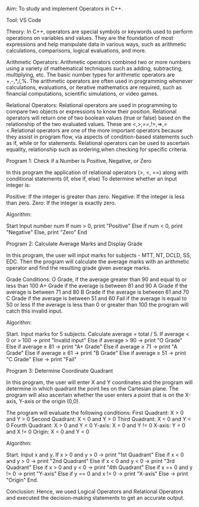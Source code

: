 Aim: To study and implement Operators in C++.

Tool: VS Code

Theory: In C++, operators are special symbols or keywords used to perform operations on variables and values. They are the foundation of most expressions and help manipulate data in various ways, such as arithmetic calculations, comparisons, logical evaluations, and more.

Arithmetic Operators: Arithmetic operators combined two or more numbers using a variety of mathematical techniques such as adding, subtracting, multiplying, etc. The basic number types for arithmetic operators are +,-,*,/,%. The arithmetic operators are often used in programming whenever calculations, evaluations, or iterative mathematics are required, such as financial computations, scientific simulations, or video games.

Relational Operators: Relational operators are used in programming to compare two objects or expressions to know their position. Relational operators will return one of two boolean values (true or false) based on the relationship of the two evaluated values. These are <,>,==,!=,=>,=<.Relational operators are one of the more important operators because they assist in program flow, via aspects of condition-based statements such as if, while or for statements. Relational operators can be used to ascertain equality, relationship such as ordering,when checking for specific criteria.

Program 1: Check if a Number is Positive, Negative, or Zero

In this program the application of relational operators (>, <, ==) along with conditional statements (if, else if, else) To determine whether an input integer is:

Positive: If the integer is greater than zero. Negative: If the integer is less than zero. Zero: If the integer is exactly zero.

Algorithm:

Start Input number num If num > 0, print "Positive" Else if num < 0, print "Negative" Else, print "Zero" End

Program 2: Calculate Average Marks and Display Grade

In this program, the user will input marks for subjects - MTT, NT, DCLD, SS, EDC. Then the program will calculate the average marks with an arithmetic operator and find the resulting grade given average marks.

Grade Conditions: O Grade, if the average greater than 90 and equal to or less than 100 A+ Grade if the average is between 81 and 90 A Grade if the average is between 71 and 80 B Grade if the average is between 61 and 70 C Grade if the average is between 51 and 60 Fail if the average is equal to 50 or less If the average is less than 0 or greater than 100 the program will catch this invalid input.

Algorithm:

Start. Input marks for 5 subjects. Calculate average = total / 5. If average < 0 or > 100 → print "Invalid input" Else if average > 90 → print "O Grade" Else if average ≥ 81 → print "A+ Grade" Else if average ≥ 71 → print "A Grade" Else if average ≥ 61 → print "B Grade" Else if average ≥ 51 → print "C Grade" Else → print "Fail"

Program 3: Determine Coordinate Quadrant

In this program, the user will enter X and Y coordinates and the program will determine in which quadrant the point lies on the Cartesian plane. The program will also ascertain whether the user enters a point that is on the X-axis, Y-axis or the origin (0,0).

The program will evaluate the following conditions: First Quadrant: X > 0 and Y > 0 Second Quadrant: X < 0 and Y > 0 Third Quadrant: X < 0 and Y < 0 Fourth Quadrant: X > 0 and Y < 0 Y-axis: X = 0 and Y != 0 X-axis: Y = 0 and X != 0 Origin: X = 0 and Y = 0

Algorithm:

Start. Input x and y. If x > 0 and y > 0 → print "1st Quadrant" Else if x < 0 and y > 0 → print "2nd Quadrant" Else if x < 0 and y < 0 → print "3rd Quadrant" Else if x > 0 and y < 0 → print "4th Quadrant" Else if x == 0 and y != 0 → print "Y-axis" Else if y == 0 and x != 0 → print "X-axis" Else → print "Origin" End.

Conclusion: Hence, we used Logical Operators and Relational Operators and executed the decision-making statements to get an accurate output.
